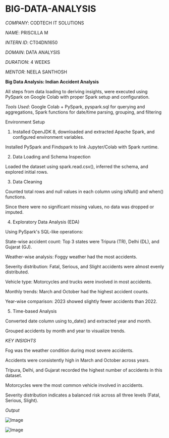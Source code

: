 # BIG-DATA-ANALYSIS

*COMPANY*: CODTECH IT SOLUTIONS

*NAME*: PRISCILLA M

*INTERN ID*: CT04DN1650

*DOMAIN*: DATA ANALYSIS

*DURATION*: 4 WEEKS

*MENTOR*: NEELA SANTHOSH

**Big Data Analysis: Indian Accident Analysis**

All steps from data loading to deriving insights, were executed using PySpark on Google Colab with proper Spark setup and configuration.

*Tools Used*: Google Colab + PySpark, pyspark.sql for querying and aggregations, Spark functions for date/time parsing, grouping, and filtering

Environment Setup
1. Installed OpenJDK 8, downloaded and extracted Apache Spark, and configured environment variables.

Installed PySpark and Findspark to link Jupyter/Colab with Spark runtime.

2. Data Loading and Schema Inspection
   
Loaded the dataset using spark.read.csv(), inferred the schema, and explored initial rows.

3. Data Cleaning
   
Counted total rows and null values in each column using isNull() and when() functions.

Since there were no significant missing values, no data was dropped or imputed.

4. Exploratory Data Analysis (EDA)
   
Using PySpark's SQL-like operations:

State-wise accident count: Top 3 states were Tripura (TR), Delhi (DL), and Gujarat (GJ).

Weather-wise analysis: Foggy weather had the most accidents.

Severity distribution: Fatal, Serious, and Slight accidents were almost evenly distributed.

Vehicle type: Motorcycles and trucks were involved in most accidents.

Monthly trends: March and October had the highest accident counts.

Year-wise comparison: 2023 showed slightly fewer accidents than 2022.

5. Time-based Analysis
   
Converted date column using to_date() and extracted year and month.

Grouped accidents by month and year to visualize trends.

*KEY INSIGHTS*

Fog was the weather condition during most severe accidents.

Accidents were consistently high in March and October across years.

Tripura, Delhi, and Gujarat recorded the highest number of accidents in this dataset.

Motorcycles were the most common vehicle involved in accidents.

Severity distribution indicates a balanced risk across all three levels (Fatal, Serious, Slight).

*Output*

![Image](https://github.com/user-attachments/assets/37991fe3-48f4-4739-b79d-f924feba2d01)

![Image](https://github.com/user-attachments/assets/f0631d4c-cf34-41d0-88b6-221cfc953fb7)

